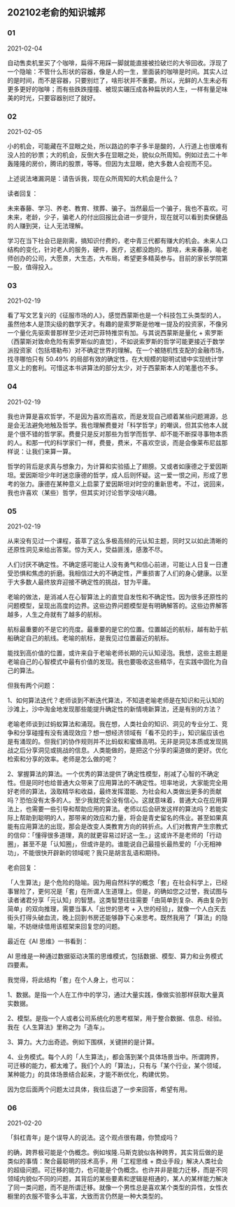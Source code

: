 ## 202102老俞的知识城邦

### 01

2021-02-04

自动售卖机里买了个咖啡，扁得不用踩一脚就能直接被捡破烂的大爷回收。浮现了一个隐喻：不管什么形状的容器，像是人的一生，里面装的咖啡是时间。其实人过的是时间，而不是容器，只要别烂了，啥形状并不重要。所以，光鲜的人生未必有更多更好的咖啡；而有些跌跌撞撞、被现实碾压成各种扁状的人生，一样有量足味美的时光，只要容器别烂了就好。

### 02

2021-02-05

小的机会，可能藏在不显眼之处，所以路边的李子多半是酸的，人行道上也很难有没人捡的钞票；大的机会，反倒大多在显眼之处，貌似众所周知。例如过去二十年轰隆隆的房价，腾讯的股票，等等。但因为太显眼，绝大多数人会视而不见。

上述说法堵漏洞是：请告诉我，现在众所周知的大机会是什么？

读者回复：

未来春藤、学习、养老、教育、殡葬、骗子。当然最后一个骗子，我也不喜欢。可未来，老龄，少子，骗老人的付出回报比会进一步提升，现在就可以看到卖保健品的人赚到哭，让人无法理解。

学习在当下社会已是刚需，搞知识付费的，老中青三代都有赚大的机会。未来人口结构的变化，针对老人的服务，硬件，医疗，这都没跑的。那啥，未来春藤，喻老师创办的公司，大愿景，大生态，大布局，希望更多精英参与。目前的家长学院第一股，值得投入。

### 03

2021-02-19

看了写文艺复兴的《征服市场的人》，感觉西蒙斯也是一个科技包工头类型的人，虽然他本人是顶尖级的数学天才。有趣的是索罗斯是他唯一提及的投资家，不像另一个量化先驱索普那样至少还对巴菲特推崇有加。与其说西蒙斯是量化 + 索罗斯（西蒙斯对致命危险有索罗斯似的直觉），不如说索罗斯的哲学可能更接近于数学派投资家（包括塔勒布）对不确定世界的理解。在一个被随机性支配的金融市场，找寻哪怕只有 50.49% 的局部有效的确定性，在大规模的聪明试错中实现统计学意义上的套利。可惜这本书讲算法的部分太少，对于西蒙斯本人的笔墨也不多。

### 04

2021-02-19

我也许算是喜欢哲学，不是因为喜欢而喜欢，而是发现自己顺着某些问题溯源，总是会无法避免地触及哲学。我也理解费曼对「科学哲学」的嘲讽，但其实他本人就是个很不错的哲学家。费曼只是反对那些为哲学而哲学、却不能不断探寻事物本质的人。和那一代的科学家们一样，费曼，费米，不喜欢空谈，而是会像莱布尼兹那样说：让我们来算一算。

哲学的背后是求真与想象力，为计算和实验插上了翅膀。又或者如康德之于爱因斯坦。爱因斯坦少年时迷恋康德的哲学，成人后则怀疑。这一爱一恨之间，形成了思考的张力。康德在某种意义上启蒙了爱因斯坦对时空的重新思考。不过，说回来，我也许喜欢（某些）哲学，但其实对讨论哲学没啥兴趣。

### 05

2021-02-19

从来没有见过一个课程，荟萃了这么多极高频的元认知主题，同时又以如此清晰的还原性洞见来给出答案。惊为天人，受益匪浅，感激不尽。

人们讨厌不确定性。不确定感可能让人没有勇气和信心前进，可能让人日复一日遭受恐惧和焦虑的折磨。我相信过大的不确定性，严重损害了人们的身心健康。以至于大多数人最终放弃迎接不确定性的挑战，甘为平庸。

老喻的做法，是消减人在心智算法上的直觉自发性和不确定性。因为很多还原性的问题模型，呈现出高度的边界。这些边界问题模型是有明确解答的。这些边界解答越多，人生之舟就有了越多的航标。

航标最重要的不是它的亮度。最重要的是它的位置。位置越近的航标，越有助于航船确定自己的航线。老喻的航标，是我见过位置最近的航标。

能找到高价值的位置，或许来自于老喻老师长期的元认知浸泡。我想，这些主题是老喻自己的心智模式中最有价值的发现。我也要吸收这些精华，在实践中固化为自己的算法。

但我有两个问题：

1、如何算法迭代？老师谈到不断迭代算法，不知道老喻老师是在知识和元认知的沙滩上，沙中淘金地发现那些能提升确定性的新情境新算法，还是有别的方法？

老喻老师谈到过蚂蚁算法和涌现。我在想，人类社会的知识、洞见的专业分工、竞争和分享碰撞有没有涌现效应？想一想经济领域有「看不见的手」，知识届应该也是有涌现的。但我们的协作规则并不比蚂蚁和蜜蜂高明。无非是洞见本质或发现挑战之后分享洞见或挑战的信息。人类能做的，是把这个分享的渠道做的更好。优化检索和分享的效率。老师是怎么做的呢？

2、掌握算法的算法。一个优秀的算法提供了确定性模型，削减了心智的不确定性。但是同时也给普通大众带来了应用算法的不确定性。坦率地说，大家能完全用好老师的算法，汲取精华和收益，最终发挥潜能、为社会和人类做出更多的贡献吗？恐怕没有太多的人。至少我就完全没有信心。这就意味着，普通大众在应用算法上，也需要一些引导和帮助应用的算法。老师以后会研发这样的算法吗？若能实际上帮助到聪明的人，那带来的效应和力量，将会是青史留名的伟业。甚至如果真能有应用算法的出现，那会是改变人类教育方向的转折点。人们对教育产生宗教式的信仰：「懂得很多道理，真的就更容易过好这一生。」这或许不是老师的「行动圈」，甚至不是「认知圈」，但或许是的。谁能说自己最擅长最热爱的「小无相神功」，不能很快开辟新的领域呢？我只是胡言乱语和期待。

老俞回复：

「人生算法」是个危险的隐喻。因为用自然科学的概念「套」在社会科学上，已经事冒险了，更何况是「套」在所谓人生道理上。但是，的确如您之过誉，我试图与读者诸君分享「元认知」的智慧。这类智慧往往需要「由简单到复杂、再由复杂到简单」的双向推理，需要当事人「出世的思考 + 入世的经验」，就像一个人白天去街头打得头破血流，晚上回到书房还能够静下心来思考。既然我用了「算法」的隐喻，不妨继续借用该框架来回复您的问题。

最近在《AI 思维》一书看到：

AI 思维是一种通过数据驱动决策的思维模式，包括数据、模型、算力和业务模式四要素。

我觉得，将此结构「套」在个人身上，也可以：

1、数据。是指一个人在工作中的学习，通过大量实践，像做实验那样获取大量真实数据。

2、模型。是指一个人或者公司系统化的思考框架，用于整合数据、信息、经验。我在《人生算法》里称之为「造车」。

3、算力。大力出奇迹。例如下围棋，关键拼的是计算。

4、业务模式。每个人的「人生算法」，都会落到某个具体场景当中。所谓跨界，可迁移的能力，都太难了。我们个人的「算法」，只有与「某个行业，某个领域，某种能力」的具体场景结合起来，才能不断优化，构建优势。

因为您后面两个问题太过具体，我往后退了一步来回答，希望有用。

### 06

2021-02-20

「斜杠青年」是个误导人的说法。这个观点很有趣，你赞成吗？

的确，跨界极可能是个伪概念。例如埃隆.马斯克貌似各种跨界，其实背后做的是类似的事情：聚合最聪明的技术高手，用「工程思维 + 商业手段」解决人类社会的超级问题。可迁移的能力，也可能是个伪概念。也许并非是能力迁移，而是不同领域内貌似不同的问题，其背后的某些要素和逻辑是相通的，某人的某样能力解决了同一类问题，而不是所谓迁移。就像一个男性总是喜欢某个类型的异性，女性衣橱里的衣服不管多么丰富，大致而言仍然是一种大类型的。